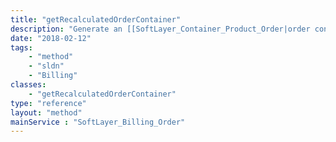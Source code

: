 ```yaml
---
title: "getRecalculatedOrderContainer"
description: "Generate an [[SoftLayer_Container_Product_Order|order container]] from a billing order. This will take into account promotions, reseller status, estimated taxes and all other standard order verification processes. "
date: "2018-02-12"
tags:
    - "method"
    - "sldn"
    - "Billing"
classes:
    - "getRecalculatedOrderContainer"
type: "reference"
layout: "method"
mainService : "SoftLayer_Billing_Order"
---
```

